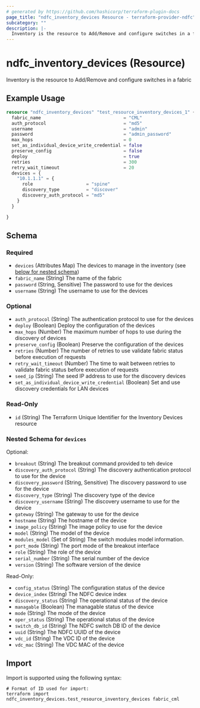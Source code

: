 ```yaml
---
# generated by https://github.com/hashicorp/terraform-plugin-docs
page_title: "ndfc_inventory_devices Resource - terraform-provider-ndfc"
subcategory: ""
description: |-
  Inventory is the resource to Add/Remove and configure switches in a fabric
---
```


# ndfc_inventory_devices (Resource)

Inventory is the resource to Add/Remove and configure switches in a fabric

## Example Usage

```terraform
resource "ndfc_inventory_devices" "test_resource_inventory_devices_1" {
  fabric_name                               = "CML"
  auth_protocol                             = "md5"
  username                                  = "admin"
  password                                  = "admin_password"
  max_hops                                  = 0
  set_as_individual_device_write_credential = false
  preserve_config                           = false
  deploy                                    = true
  retries                                   = 300
  retry_wait_timeout                        = 20
  devices = {
    "10.1.1.1" = {
      role                    = "spine"
      discovery_type          = "discover"
      discovery_auth_protocol = "md5"
    }
  }

}
```

<!-- schema generated by tfplugindocs -->
## Schema

### Required

- `devices` (Attributes Map) The devices to manage in the inventory (see [below for nested schema](#nestedatt--devices))
- `fabric_name` (String) The name of the fabric
- `password` (String, Sensitive) The password to use for the devices
- `username` (String) The username to use for the devices

### Optional

- `auth_protocol` (String) The authentication protocol to use for the devices
- `deploy` (Boolean) Deploy the configuration of the devices
- `max_hops` (Number) The maximum number of hops to use during the discovery of devices
- `preserve_config` (Boolean) Preserve the configuration of the devices
- `retries` (Number) The number of retries to use validate fabric status before execution of requests
- `retry_wait_timeout` (Number) The time to wait between retries to validate fabric status before execution of requests
- `seed_ip` (String) The seed IP address to use for the discovery devices
- `set_as_individual_device_write_credential` (Boolean) Set and use discovery credentials for LAN devices

### Read-Only

- `id` (String) The Terraform Unique Identifier for the Inventory Devices resource

<a id="nestedatt--devices"></a>
### Nested Schema for `devices`

Optional:

- `breakout` (String) The breakout command provided to teh device
- `discovery_auth_protocol` (String) The discovery authentication protocol to use for the device
- `discovery_password` (String, Sensitive) The discovery password to use for the device
- `discovery_type` (String) The discovery type of the device
- `discovery_username` (String) The discovery username to use for the device
- `gateway` (String) The gateway to use for the device
- `hostname` (String) The hostname of the device
- `image_policy` (String) The image policy to use for the device
- `model` (String) The model of the device
- `modules_model` (Set of String) The switch modules model information.
- `port_mode` (String) The port mode of the breakout interface
- `role` (String) The role of the device
- `serial_number` (String) The serial number of the device
- `version` (String) The software version of the device

Read-Only:

- `config_status` (String) The configuration status of the device
- `device_index` (String) The NDFC device index
- `discovery_status` (String) The operational status of the device
- `managable` (Boolean) The managable status of the device
- `mode` (String) The mode of the device
- `oper_status` (String) The operational status of the device
- `switch_db_id` (String) The NDFC switch DB ID of the device
- `uuid` (String) The NDFC UUID of the device
- `vdc_id` (String) The VDC ID of the device
- `vdc_mac` (String) The VDC MAC of the device

## Import

Import is supported using the following syntax:

```shell
# Format of ID used for import:
terraform import ndfc_inventory_devices.test_resource_inventory_devices fabric_cml
```
